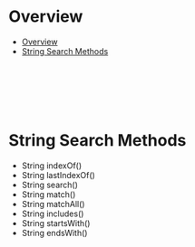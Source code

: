 # Overview

- [Overview](#overview)
- [String Search Methods](#string-search-methods)

&nbsp;

&nbsp;

&nbsp;

# String Search Methods

- String indexOf()
- String lastIndexOf()
- String search()
- String match()
- String matchAll()
- String includes()
- String startsWith()
- String endsWith()

&nbsp;

&nbsp;

&nbsp;

&nbsp;

&nbsp;

&nbsp;

&nbsp;

&nbsp;

&nbsp;

&nbsp;

&nbsp;
